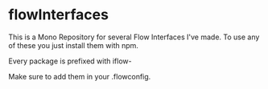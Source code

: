 # flowInterfaces
This is a Mono Repository for several Flow Interfaces I've made.
To use any of these you just install them with npm.

Every package is prefixed with iflow-

Make sure to add them in your .flowconfig.
